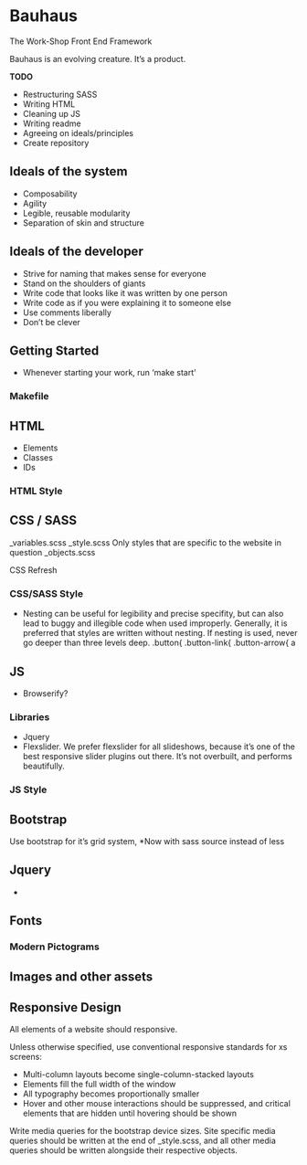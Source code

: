 # Bauhaus 
The Work-Shop Front End Framework

Bauhaus is an evolving creature. It’s a product. 


**TODO**
- Restructuring SASS
- Writing HTML
- Cleaning up JS
- Writing readme
- Agreeing on ideals/principles
- Create repository


## Ideals of the system
- Composability 
- Agility 
- Legible, reusable modularity 
- Separation of skin and structure


## Ideals of the developer
- Strive for naming that makes sense for everyone
- Stand on the shoulders of giants
- Write code that looks like it was written by one person
- Write code as if you were explaining it to someone else
- Use comments liberally
- Don’t be clever


## Getting Started
- Whenever starting your work, run ‘make start’

### Makefile



## HTML
- Elements
- Classes
- IDs

### HTML Style


## CSS / SASS
_variables.scss
_style.scss
Only styles that are specific to the website in question
_objects.scss

CSS Refresh

### CSS/SASS Style

- Nesting can be useful for legibility and precise specifity, but can also lead to buggy and illegible code when used improperly. Generally, it is preferred that styles are written without nesting. If nesting is used, never go deeper than three levels deep. .button{ .button-link{ .button-arrow{ a


## JS
- Browserify?


### Libraries
- Jquery
- Flexslider. We prefer flexslider for all slideshows, because it’s one of the best responsive slider plugins out there. It’s not overbuilt, and performs beautifully. 


### JS Style

## Bootstrap
Use bootstrap for it’s grid system, 
*Now with sass source instead of less


## Jquery
- 


## Fonts

### Modern Pictograms


## Images and other assets


## Responsive Design
All elements of a website should responsive.

Unless otherwise specified, use conventional responsive standards for xs screens:
- Multi-column layouts become single-column-stacked layouts
- Elements fill the full width of the window 
- All typography becomes proportionally smaller
- Hover and other mouse interactions should be suppressed, and critical elements that are hidden until hovering should be shown  

Write media queries for the bootstrap device sizes. Site specific media queries should be written at the end of _style.scss, and all other media queries should be written alongside their respective objects. 




